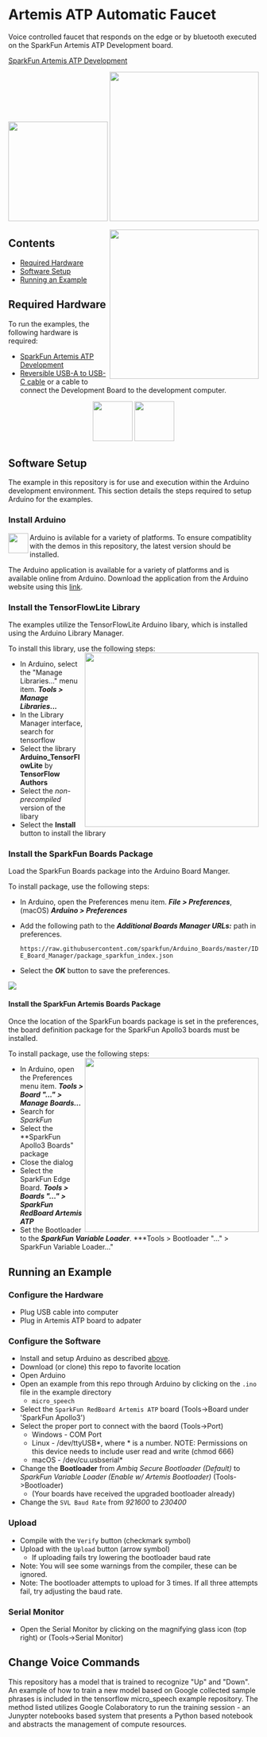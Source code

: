 # Artemis ATP Automatic Faucet
Voice controlled faucet that responds on the edge or by bluetooth executed on the SparkFun Artemis ATP Development board.

[SparkFun Artemis ATP Development](https://www.sparkfun.com/products/15442)

<p align="center" valign="middle">
   <img src="https://cdn.sparkfun.com/assets/custom_pages/3/3/4/dark-logo-red-flame.png"  width=200>  
   <img src="https://www.gstatic.com/devrel-devsite/prod/v0ee3aab4746d30f0d189bec7de9a20f1b6a1e49e000167a7abfdd73e499fffdc/tensorflow/images/lockup.svg"  width=300>   
</p>


<img src="https://cdn.sparkfun.com//assets/parts/1/4/0/1/7/15442-SparkFun_RedBoard_Artemis_ATP-04a.jpg"  align="right" width=300> 

## Contents

* [Required Hardware ](#required-hardware)
* [Software Setup](#software-setup)
* [Running an Example](#running-an-example)

Required Hardware
-----------------

To run the examples, the following hardware is required:
* [SparkFun Artemis ATP Development](https://www.sparkfun.com/products/15442)
* [Reversible USB-A to USB-C cable](https://www.sparkfun.com/products/15425) or a cable to connect the Development Board to the development computer.

<p align="center" valign="middle">
   <img src="https://cdn.sparkfun.com//assets/parts/1/4/0/1/7/15442-SparkFun_RedBoard_Artemis_ATP-04a.jpg"  width=80>  
   <img src="https://cdn.sparkfun.com//assets/parts/4/5/5/8/10215-01.jpg"  width=80>  
</p>

Software Setup
--------------
The example in this repository is for use and execution within the Arduino development environment. This section details the steps required to setup Arduino for the examples.

### Install Arduino

<img src="https://www.arduino.cc/en/pub/skins/arduinoWide/img/ArduinoAPP-01.svg"  align="left" width=40>

Arduino is avilable for a variety of platforms. To ensure compatiblity with the demos in this repository, the latest version should be installed.

The Arduino application is available for a variety of platforms and is available online from Arduino. Download the application from the Arduino website using this [link](https://www.arduino.cc/en/Main/Software).

### Install the TensorFlowLite Library

The examples utilize the TensorFlowLite Arduino libary, which is installed using the Arduino Library Manager. 

To install this library, use the following steps:
<img src="resource/TFL_Install.png"  align="right" width=350>
* In Arduino, select the "Manage Libraries..." menu item. ***Tools > Manage Libraries...***
* In the Library Manager interface, search for tensorflow
* Select the library **Arduino_TensorFlowLite** by **TensorFlow Authors**
* Select the *non-precompiled* version of the libary
* Select the **Install** button to install the library

### Install the SparkFun Boards Package

Load the SparkFun Boards package into the Arduino Board Manger.

To install package, use the following steps:

* In Arduino, open the Preferences menu item. ***File > Preferences***, (macOS) ***Arduino > Preferences***
* Add the following path to the ***Additional Boards Manager URLs:*** path in preferences.

  ```https://raw.githubusercontent.com/sparkfun/Arduino_Boards/master/IDE_Board_Manager/package_sparkfun_index.json```

* Select the ***OK*** button to save the preferences.

<img src="resource/BoardPacakgeURL.png" >

#### Install the SparkFun Artemis Boards Package 

Once the location of the SparkFun boards package is set in the preferences, the board definition package for the SparkFun Apollo3 boards must be installed. 

To install package, use the following steps:
<img src="resource/BoardManager.png"  align="right" width=350>
* In Arduino, open the Preferences menu item. ***Tools > Board "..." > Manage Boards...***
* Search for *SparkFun*
* Select the **SparkFun Apollo3 Boards" package 
* Close the dialog
* Select the SparkFun Edge Board. ***Tools > Boards "..." > SparkFun RedBoard Artemis ATP***
* Set the Bootloader to the ***SparkFun Variable Loader***. ***Tools > Bootloader "..." > SparkFun Variable Loader..."

Running an Example
------------------

### Configure the Hardware
* Plug USB cable into computer
* Plug in Artemis ATP board to adpater


### Configure the Software
* Install and setup Arduino as described [above](#software-setup).
* Download (or clone) this repo to favorite location
* Open Arduino
* Open an example from this repo through Arduino by clicking on the ```.ino``` file in the example directory
  * ```micro_speech```
* Select the ```SparkFun RedBoard Artemis ATP``` board (Tools->Board under 'SparkFun Apollo3')
* Select the proper port to connect with the baord (Tools->Port)
  * Windows - COM Port
  * Linux - /dev/ttyUSB*, where * is a number. NOTE: Permissions on this device needs to include user read and write (chmod 666)
  * macOS - /dev/cu.usbserial* 
* Change the **Bootloader** from *Ambiq Secure Bootloader (Default)* to *SparkFun Variable Loader (Enable w/ Artemis Bootloader)* (Tools->Bootloader)
  * (Your boards have received the upgraded bootloader already)
* Change the ```SVL Baud Rate``` from *921600* to *230400*

### Upload
* Compile with the ```Verify``` button (checkmark symbol)
* Upload with the ```Upload``` button (arrow symbol)
  * If uploading fails try lowering the bootloader baud rate
* Note: You will see some warnings from the compiler, these can be ignored.
* Note: The bootloader attempts to upload for 3 times. If all three attempts fail, try adjusting the baud rate. 

### Serial Monitor
* Open the Serial Monitor by clicking on the magnifying glass icon (top right) or (Tools->Serial Monitor)

## Change Voice Commands
This repository has a model that is trained to recognize "Up" and "Down". An example of how to train a new model based on Google collected sample phrases is included in the tensorflow micro_speech example repository. The method listed utilizes Google Colaboratory to run the training session - an Junypter notebooks based system that presents a Python based notebook and abstracts the management of compute resources.


